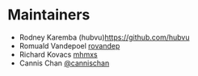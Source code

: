 # Maintainers

* Rodney Karemba (hubvu)https://github.com/hubvu
* Romuald Vandepoel [rovandep](https://github.com/rovandep)
* Richard Kovacs [mhmxs](https://github.com/mhmxs)
* Cannis Chan [@cannischan](https://github.com/cannischan)
